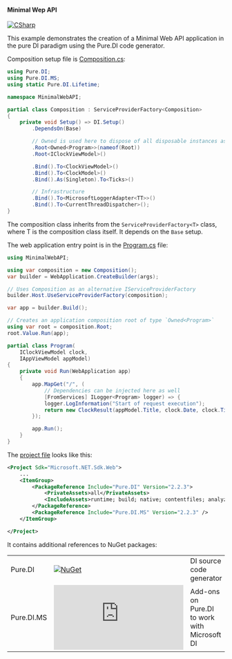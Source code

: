 #### Minimal Wep API

[![CSharp](https://img.shields.io/badge/C%23-code-blue.svg)](/samples/MinimalWebAPI)

This example demonstrates the creation of a Minimal Web API application in the pure DI paradigm using the Pure.DI code generator.

Composition setup file is [Composition.cs](/samples/MinimalWebAPI/Composition.cs):

```c#
using Pure.DI;
using Pure.DI.MS;
using static Pure.DI.Lifetime;

namespace MinimalWebAPI;

partial class Composition : ServiceProviderFactory<Composition>
{
    private void Setup() => DI.Setup()
        .DependsOn(Base)

        // Owned is used here to dispose of all disposable instances associated with the root.
        .Root<Owned<Program>>(nameof(Root))
        .Root<IClockViewModel>()

        .Bind().To<ClockViewModel>()
        .Bind().To<ClockModel>()
        .Bind().As(Singleton).To<Ticks>()

        // Infrastructure
        .Bind().To<MicrosoftLoggerAdapter<TT>>()
        .Bind().To<CurrentThreadDispatcher>();
}
```

The composition class inherits from the `ServiceProviderFactory<T>` class, where T is the composition class itself. It depends on the `Base` setup.

The web application entry point is in the [Program.cs](/samples/MinimalWebAPI/Program.cs) file:

```c#
using MinimalWebAPI;

using var composition = new Composition();
var builder = WebApplication.CreateBuilder(args);

// Uses Composition as an alternative IServiceProviderFactory
builder.Host.UseServiceProviderFactory(composition);

var app = builder.Build();

// Creates an application composition root of type `Owned<Program>`
using var root = composition.Root;
root.Value.Run(app);

partial class Program(
    IClockViewModel clock,
    IAppViewModel appModel)
{
    private void Run(WebApplication app)
    {
        app.MapGet("/", (
            // Dependencies can be injected here as well
            [FromServices] ILogger<Program> logger) => {
            logger.LogInformation("Start of request execution");
            return new ClockResult(appModel.Title, clock.Date, clock.Time);
        });

        app.Run();
    }
}
```

The [project file](/samples/WebAPI/WebAPI.csproj) looks like this:

```xml
<Project Sdk="Microsoft.NET.Sdk.Web">
    ...
    <ItemGroup>
        <PackageReference Include="Pure.DI" Version="2.2.3">
            <PrivateAssets>all</PrivateAssets>
            <IncludeAssets>runtime; build; native; contentfiles; analyzers; buildtransitive</IncludeAssets>
        </PackageReference>
        <PackageReference Include="Pure.DI.MS" Version="2.2.3" />
    </ItemGroup>

</Project>
```

It contains additional references to NuGet packages:

|            |                                                                                                  |                                              |
|------------|--------------------------------------------------------------------------------------------------|:---------------------------------------------|
| Pure.DI    | [![NuGet](https://img.shields.io/nuget/v/Pure.DI)](https://www.nuget.org/packages/Pure.DI)       | DI source code generator                     |
| Pure.DI.MS | [![NuGet](https://img.shields.io/nuget/v/Pure.DI.MS)](https://www.nuget.org/packages/Pure.DI.MS) | Add-ons on Pure.DI to work with Microsoft DI |
